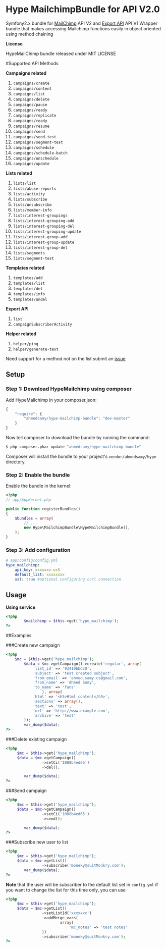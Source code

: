 Hype MailchimpBundle for API V2.0
========================

Symfony2.x bundle for 
[MailChimp](http://apidocs.mailchimp.com/api/2.0/) API V2 and [Export API](http://apidocs.mailchimp.com/export/1.0/) API V1
Wrapper bundle that makes accessing Mailchimp functions easily in object oriented using method chaining 


**License**

HypeMailChimp bundle released under MIT LICENSE 

#Supported API Methods

**Campaigns related**

1. `campaigns/create`
2. `campaigns/content`
2. `campaigns/list`
2. `campaigns/delete`
2. `campaigns/pause`
2. `campaigns/ready`
2. `campaigns/replicate`
2. `campaigns/ready`
2. `campaigns/resume`
2. `campaigns/send`
2. `campaigns/send-test`
2. `campaigns/segment-test`
2. `campaigns/schedule`
2. `campaigns/schedule-batch`
2. `campaigns/unschedule`
2. `campaigns/update`

**Lists related**

1. `lists/list`
1. `lists/abuse-reports`
1. `lists/activity`
1. `lists/subscribe`
1. `lists/unsubscribe`
1. `lists/member-info`
1. `lists/interest-groupings`
1. `lists/interest-grouping-add`
1. `lists/interest-grouping-del`
1. `lists/interest-grouping-update`
1. `lists/interest-group-add`
1. `lists/interest-group-update`
1. `lists/interest-group-del`
1. `lists/segments`
1. `lists/segment-test`

**Templates related**

1. `templates/add`
1. `templates/list`
1. `templates/del`
1. `templates/info`
1. `templates/undel`



**Export API**

1. `list`
2. `campaignSubscriberActivity`

**Helper related**

1. `helper/ping`
1. `helper/generate-text`

Need support for a method not on the list submit an [issue](https://github.com/AhmedSamy/HypeMailchimpBundle/issues/new)

## Setup

### Step 1: Download HypeMailchimp using composer

Add HypeMailchimp in your composer.json:

```js
{
    "require": {
        "ahmedsamy/hype-mailchimp-bundle": "dev-master"
    }
}
```

Now tell composer to download the bundle by running the command:

``` bash
$ php composer.phar update "ahmedsamy/hype-mailchimp-bundle"
```

Composer will install the bundle to your project's `vendor/ahmedsamy/hype` directory.

### Step 2: Enable the bundle

Enable the bundle in the kernel:

``` php
<?php
// app/AppKernel.php

public function registerBundles()
{
    $bundles = array(
        // ...
        new Hype\MailchimpBundle\HypeMailchimpBundle(),
    );
}
```

### Step 3: Add configuration

``` yml
# app/config/config.yml
hype_mailchimp:
    api_key: xxxxxxx-us5
    default_list: xxxxxxxx
    ssl: true #optional configuring curl connection
```

## Usage

**Using service**

``` php
<?php
        $mailchimp = $this->get('hype_mailchimp');
?>
```

##Examples

###Create new campaign
``` php
<?php 
    $mc = $this->get('hype_mailchimp');
        $data = $mc->getCampaign()->create('regular', array(
            'list_id' => '93419bbdc0',
            'subject' => 'test created subject',
            'from_email' => 'ahmed.samy.cs@gmail.com',
            'from_name' => 'Ahmed Samy',
            'to_name' => 'fans'
                ), array(
            'html' => '<h5>Html content</h5>',
            'sections' => array(),
            'text' => 'test',
            'url' => 'http://www.example.com',
            'archive' => 'test'
        ));
        var_dump($data);
?>
```
###Delete existing campaign
``` php
<?php 
     $mc = $this->get('hype_mailchimp');
     $data = $mc->getCampaign()
                ->setCi('1088b4ed65')
                ->del();

        var_dump($data);
?>
```

###Send campaign
``` php
<?php 
     $mc = $this->get('hype_mailchimp');
     $data = $mc->getCampaign()
                ->setCi('1088b4ed65')
                ->send();

        var_dump($data);
?>
```

###Subscribe new user to list
``` php
<?php 
     $mc = $this->get('hype_mailchimp');
     $data = $mc->getList()
                ->subscribe('moneky@suitMonkry.com');
        var_dump($data);
?>
```
**Note** that the user will be subscriber to the default list set in `config.yml` 
if you want to change the list for this time only, you can use 
``` php
<?php 
     $mc = $this->get('hype_mailchimp');
     $data = $mc->getList()
                ->setListId('xxxxxxx')
                ->addMerge_vars(
                        array(
                            'mc_notes' => 'test notes'
                ))
                ->subscribe('moneky@suitMonkry.com');
?>
```
